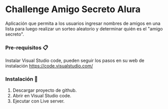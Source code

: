 # Challenge Amigo Secreto Alura

Aplicación que permita a los usuarios ingresar nombres de amigos en una lista para luego realizar un sorteo aleatorio y determinar quién es el "amigo secreto".


### Pre-requisitos 📋

Instalar Visual Studio code, pueden seguir los pasos en su web de instalación https://code.visualstudio.com/
### Instalación 🔧

1. Descargar proyecto de github.
2. Abrir en Visual Studio code.
3. Ejecutar con Live server.

